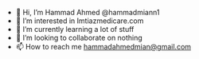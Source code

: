 - 👋 Hi, I’m Hammad Ahmed @hammadmiann1
- 👀 I’m interested in Imtiazmedicare.com
- 🌱 I’m currently learning a lot of stuff
- 💞️ I’m looking to collaborate on nothing
- 📫 How to reach me hammadahmedmian@gmail.com

<!---
hammadmiann1/hammadmiann1 is a ✨ special ✨ repository because its `README.md` (this file) appears on your GitHub profile.
You can click the Preview link to take a look at your changes.
--->
